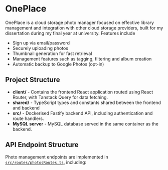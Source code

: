 # OnePlace

OnePlace is a cloud storage photo manager focused on effective library management and integration with other cloud storage providers, built for my dissertation during my final year at university. Features include

- Sign up via email/password
- Securely uploading photos
- Thumbnail generation for fast retrieval
- Management features such as tagging, filtering and album creation
- Automatic backup to Google Photos (opt-in)

## Project Structure
- **client/** - Contains the frontend React application routed using React Router, with Tanstack Query for data fetching.
- **shared/** - TypeScript types and constants shared between the frontend and backend
- **src/** - Dockerised Fastify backend API, including authentication and route handlers.
- **MySQL server** - MySQL database served in the same container as the backend.

## API Endpoint Structure

Photo management endpoints are implemented in [`src/routes/photosRoutes.ts`](src/routes/photosRoutes.ts), including:
